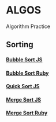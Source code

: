 # ALGOS                
Algorithm Practice

## Sorting
#### [Bubble Sort JS](https://github.com/Legaspi21/algos/tree/master/sorting/BubbleSort.js)
#### [Bubble Sort Ruby](https://github.com/Legaspi21/algos/blob/master/sorting/BubbleSort.rb)
#### [Quick Sort JS](https://github.com/Legaspi21/algos/blob/master/sorting/QuickSort.js)
#### [Merge Sort JS](https://github.com/Legaspi21/algos/blob/master/sorting/MergeSort.js)
#### [Merge Sort Ruby](https://github.com/Legaspi21/algos/blob/master/sorting/MergeSort.rb)
